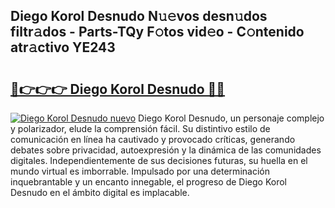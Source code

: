 ## Diego Korol Desnudo N𝚞𝚎vos desn𝚞dos filtr𝚊dos - Parts-TQy F𝚘tos vid𝚎o - C𝚘ntenido atr𝚊ctivo YE243

# <h2><a href="http://mb9c1n8.tromn.icu/?c=Diego+Korol+Desnudo">🔗👉👉👉 Diego Korol Desnudo 🔗🔗</a></h2>

[![Diego Korol Desnudo nuevo](https://i.imgur.com/pEAQMta.gif)](http://mb9c1n8.tromn.icu/?c=Diego+Korol+Desnudo)
Diego Korol Desnudo, un personaje complejo y polarizador, elude la comprensión fácil. Su distintivo estilo de comunicación en línea ha cautivado y provocado críticas, generando debates sobre privacidad, autoexpresión y la dinámica de las comunidades digitales. Independientemente de sus decisiones futuras, su huella en el mundo virtual es imborrable. Impulsado por una determinación inquebrantable y un encanto innegable, el progreso de Diego Korol Desnudo en el ámbito digital es implacable.
